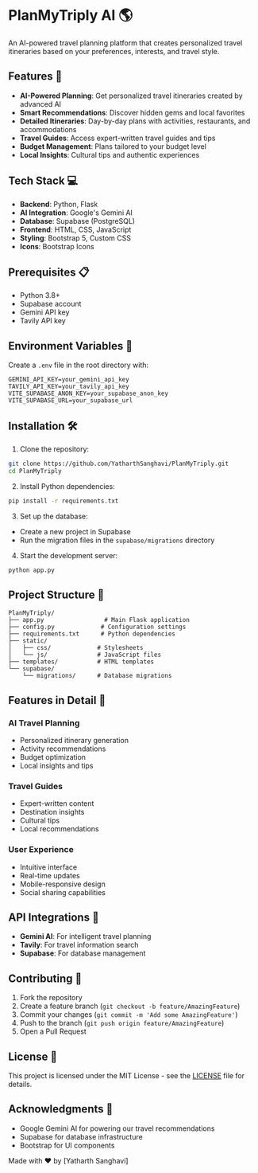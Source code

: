 # PlanMyTriply AI 🌎

An AI-powered travel planning platform that creates personalized travel itineraries based on your preferences, interests, and travel style.


## Features 🚀

- **AI-Powered Planning**: Get personalized travel itineraries created by advanced AI
- **Smart Recommendations**: Discover hidden gems and local favorites
- **Detailed Itineraries**: Day-by-day plans with activities, restaurants, and accommodations
- **Travel Guides**: Access expert-written travel guides and tips
- **Budget Management**: Plans tailored to your budget level
- **Local Insights**: Cultural tips and authentic experiences

## Tech Stack 💻

- **Backend**: Python, Flask
- **AI Integration**: Google's Gemini AI
- **Database**: Supabase (PostgreSQL)
- **Frontend**: HTML, CSS, JavaScript
- **Styling**: Bootstrap 5, Custom CSS
- **Icons**: Bootstrap Icons

## Prerequisites 📋

- Python 3.8+
- Supabase account
- Gemini API key
- Tavily API key

## Environment Variables 🔑

Create a `.env` file in the root directory with:

```env
GEMINI_API_KEY=your_gemini_api_key
TAVILY_API_KEY=your_tavily_api_key
VITE_SUPABASE_ANON_KEY=your_supabase_anon_key
VITE_SUPABASE_URL=your_supabase_url
```

## Installation 🛠️

1. Clone the repository:
```bash
git clone https://github.com/YatharthSanghavi/PlanMyTriply.git
cd PlanMyTriply
```

2. Install Python dependencies:
```bash
pip install -r requirements.txt
```

3. Set up the database:
- Create a new project in Supabase
- Run the migration files in the `supabase/migrations` directory

4. Start the development server:
```bash
python app.py
```

## Project Structure 📁

```
PlanMyTriply/
├── app.py                 # Main Flask application
├── config.py             # Configuration settings
├── requirements.txt      # Python dependencies
├── static/
│   ├── css/             # Stylesheets
│   └── js/              # JavaScript files
├── templates/           # HTML templates
└── supabase/
    └── migrations/      # Database migrations
```

## Features in Detail 🎯

### AI Travel Planning
- Personalized itinerary generation
- Activity recommendations
- Budget optimization
- Local insights and tips

### Travel Guides
- Expert-written content
- Destination insights
- Cultural tips
- Local recommendations

### User Experience
- Intuitive interface
- Real-time updates
- Mobile-responsive design
- Social sharing capabilities

## API Integrations 🔌

- **Gemini AI**: For intelligent travel planning
- **Tavily**: For travel information search
- **Supabase**: For database management

## Contributing 🤝

1. Fork the repository
2. Create a feature branch (`git checkout -b feature/AmazingFeature`)
3. Commit your changes (`git commit -m 'Add some AmazingFeature'`)
4. Push to the branch (`git push origin feature/AmazingFeature`)
5. Open a Pull Request

## License 📄

This project is licensed under the MIT License - see the [LICENSE](https://github.com/yatharthsanghvi/PlanMyTriply/blob/main/LICENSE) file for details.

## Acknowledgments 👏

- Google Gemini AI for powering our travel recommendations
- Supabase for database infrastructure
- Bootstrap for UI components

Made with ❤️ by [Yatharth Sanghavi]
